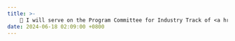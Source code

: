 ```yaml
---
title: >-
    🧐 I will serve on the Program Committee for Industry Track of <a href="https://conf.researchr.org/home/ase-2024" style="color: #ff00fc;">ASE'24</a>.
date: 2024-06-18 02:09:00 +0800
---
```


<!-- <span class="badge badge-pill badge-info">Featured</span> -->